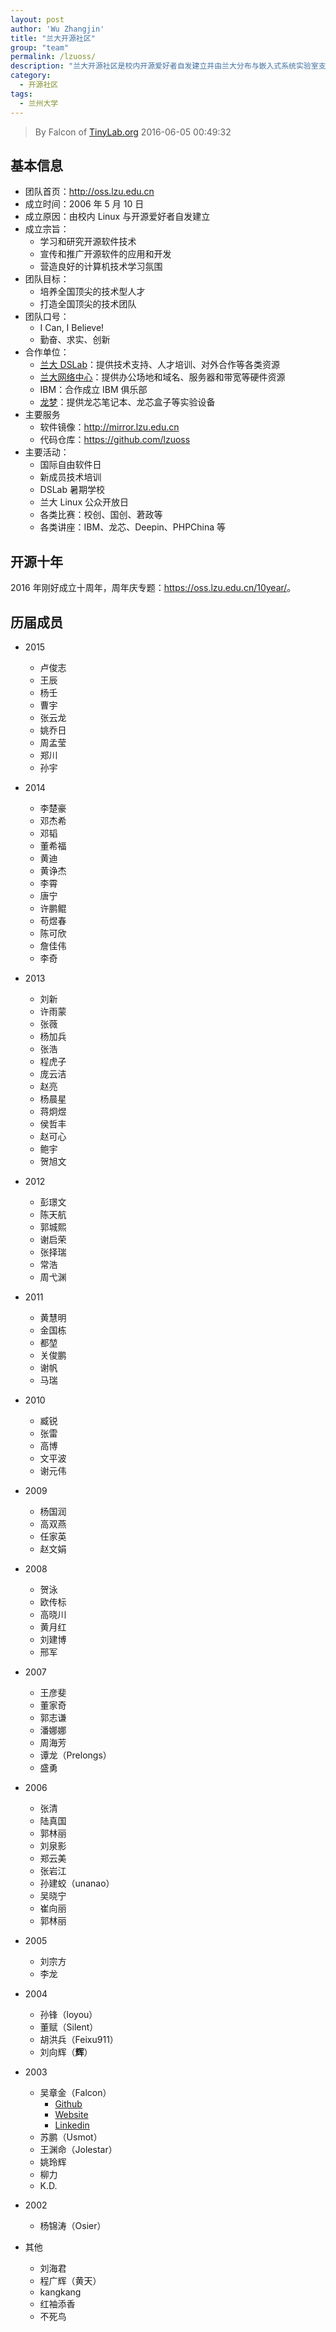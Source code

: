 ```yaml
---
layout: post
author: 'Wu Zhangjin'
title: "兰大开源社区"
group: "team"
permalink: /lzuoss/
description: "兰大开源社区是校内开源爱好者自发建立并由兰大分布与嵌入式系统实验室支持的组织，旨在学习和研究开源软件技术，宣传和推广开源软件的应用和开发，营造良好的计算机技术学习氛围。"
category:
  - 开源社区
tags:
  - 兰州大学
---
```


> By Falcon of [TinyLab.org](http://tinylab.org)
> 2016-06-05 00:49:32

## 基本信息

* 团队首页：<http://oss.lzu.edu.cn>
* 成立时间：2006 年 5 月 10 日
* 成立原因：由校内 Linux 与开源爱好者自发建立
* 成立宗旨：
  * 学习和研究开源软件技术
  * 宣传和推广开源软件的应用和开发
  * 营造良好的计算机技术学习氛围
* 团队目标：
  * 培养全国顶尖的技术型人才
  * 打造全国顶尖的技术团队
* 团队口号：
  * I Can, I Believe!
  * 勤奋、求实、创新 
* 合作单位：
  * [兰大 DSLab](http://dslab.lzu.edu.cn)：提供技术支持、人才培训、对外合作等各类资源
  * [兰大网络中心](http://its.lzu.edu.cn/)：提供办公场地和域名、服务器和带宽等硬件资源
  * IBM：合作成立 IBM 俱乐部
  * [龙梦](http://www.lemote.com)：提供龙芯笔记本、龙芯盒子等实验设备
* 主要服务
  * 软件镜像：<http://mirror.lzu.edu.cn>
  * 代码仓库：<https://github.com/lzuoss>
* 主要活动：
  * 国际自由软件日
  * 新成员技术培训
  * DSLab 暑期学校
  * 兰大 Linux 公众开放日
  * 各类比赛：校创、国创、莙政等
  * 各类讲座：IBM、龙芯、Deepin、PHPChina 等

## 开源十年

2016 年刚好成立十周年，周年庆专题：<https://oss.lzu.edu.cn/10year/>。

## 历届成员

* 2015
  * 卢俊志
  * 王辰
  * 杨壬
  * 曹宇
  * 张云龙
  * 姚乔日
  * 周孟莹
  * 郑川
  * 孙宇

* 2014
  * 李楚豪
  * 邓杰希
  * 邓韬
  * 董希福
  * 黄迪
  * 黄诤杰
  * 李霄
  * 唐宁
  * 许鹏鲲
  * 苟煜春
  * 陈可欣
  * 詹佳伟
  * 李奇

* 2013
  * 刘新
  * 许雨蒙
  * 张薇
  * 杨加兵
  * 张浩
  * 程虎子
  * 庞云洁
  * 赵亮
  * 杨晨星
  * 蒋炯煜
  * 侯哲丰
  * 赵可心
  * 鲍宇
  * 贺旭文

* 2012
  * 彭璟文
  * 陈天航
  * 郭城熙
  * 谢启荣
  * 张择瑞
  * 常浩
  * 周弋渊

* 2011
  * 黄慧明
  * 金国栋
  * 都堃
  * 关俊鹏
  * 谢帆
  * 马瑞
 
* 2010
  * 臧锐
  * 张雷
  * 高博
  * 文平波
  * 谢元伟

* 2009
  * 杨国润
  * 高双燕
  * 任家英
  * 赵文娟

* 2008
  * 贺泳
  * 欧传标
  * 高晓川
  * 黄月红
  * 刘建博
  * 邢军

* 2007
  * 王彦斐
  * 董家奇
  * 郭志谦
  * 潘娜娜
  * 周海芳
  * 谭龙（Prelongs）
  * 盛勇
	 
* 2006
  * 张清
  * 陆真国 
  * 郭林丽
  * 刘泉影
  * 郑云美
  * 张岩江
  * 孙建蛟（unanao）
  * 吴晓宁
  * 崔向丽
  * 郭林丽

* 2005
  * 刘宗方
  * 李龙

* 2004
  * 孙锋（loyou）
  * 董赋（Silent）
  * 胡洪兵（Feixu911）
  * 刘向辉（**辉**）

* 2003
  * 吴章金（Falcon）
    * [Github](https://github.com/lzufalcon)
    * [Website](http://tinylab.org)
    * [Linkedin](https://www.linkedin.com/in/wuzhangjin)
  * 苏鹏（Usmot）
  * 王渊命（Jolestar）
  * 姚玲辉
  * 柳力
  * K.D.

* 2002
  * 杨锦涛（Osier）

* 其他
  * 刘海君
  * 程广辉（黄天）
  * kangkang
  * 红袖添香
  * 不死鸟
